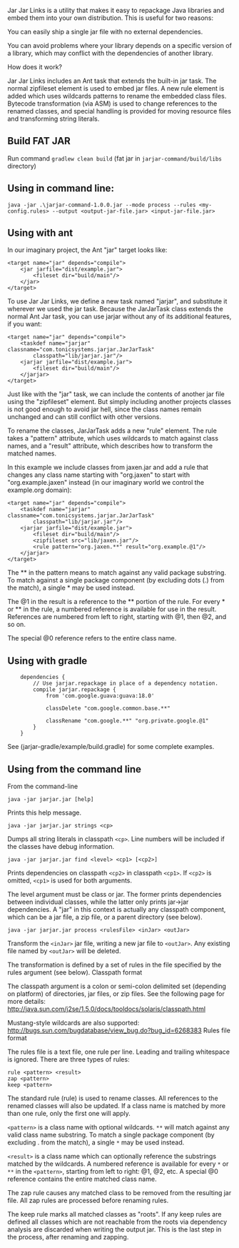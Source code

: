 Jar Jar Links is a utility that makes it easy to repackage Java
libraries and embed them into your own distribution. This is useful
for two reasons:

You can easily ship a single jar file with no external dependencies.

You can avoid problems where your library depends on a specific
version of a library, which may conflict with the dependencies of
another library.

How does it work?

Jar Jar Links includes an Ant task that extends the built-in jar
task. The normal zipfileset element is used to embed jar files. A
new rule element is added which uses wildcards patterns to rename
the embedded class files. Bytecode transformation (via ASM) is used
to change references to the renamed classes, and special handling is
provided for moving resource files and transforming string literals.


## Build FAT JAR
Run command `gradlew clean build` (fat jar in `jarjar-command/build/libs` directory)

## Using in command line:
`java -jar .\jarjar-command-1.0.0.jar --mode process --rules <my-config.rules> --output <output-jar-file.jar> <input-jar-file.jar>`

Using with ant
--------------

In our imaginary project, the Ant "jar" target looks like:

```
<target name="jar" depends="compile">
    <jar jarfile="dist/example.jar">
        <fileset dir="build/main"/>
    </jar>
</target>
```

To use Jar Jar Links, we define a new task named "jarjar", and
substitute it wherever we used the jar task. Because the JarJarTask
class extends the normal Ant Jar task, you can use jarjar without
any of its additional features, if you want:

```
<target name="jar" depends="compile">
    <taskdef name="jarjar" classname="com.tonicsystems.jarjar.JarJarTask"
        classpath="lib/jarjar.jar"/>
    <jarjar jarfile="dist/example.jar">
        <fileset dir="build/main"/>
    </jarjar>
</target>
```

Just like with the "jar" task, we can include the contents of another
jar file using the "zipfileset" element. But simply including another
projects classes is not good enough to avoid jar hell, since the class
names remain unchanged and can still conflict with other versions.

To rename the classes, JarJarTask adds a new "rule" element. The
rule takes a "pattern" attribute, which uses wildcards to match
against class names, and a "result" attribute, which describes how
to transform the matched names.

In this example we include classes from jaxen.jar and add a rule
that changes any class name starting with "org.jaxen" to start with
"org.example.jaxen" instead (in our imaginary world we control the
example.org domain):

```
<target name="jar" depends="compile">
    <taskdef name="jarjar" classname="com.tonicsystems.jarjar.JarJarTask"
        classpath="lib/jarjar.jar"/>
    <jarjar jarfile="dist/example.jar">
        <fileset dir="build/main"/>
        <zipfileset src="lib/jaxen.jar"/>
        <rule pattern="org.jaxen.**" result="org.example.@1"/>
    </jarjar>
</target>
```

The ** in the pattern means to match against any valid package
substring. To match against a single package component (by excluding
dots (.) from the match), a single * may be used instead.

The @1 in the result is a reference to the ** portion of the rule. For
every * or ** in the rule, a numbered reference is available for use
in the result. References are numbered from left to right, starting
with @1, then @2, and so on.

The special @0 reference refers to the entire class name.

Using with gradle
-----------------

```
	dependencies {
		// Use jarjar.repackage in place of a dependency notation.
		compile jarjar.repackage {
			from 'com.google.guava:guava:18.0'

			classDelete "com.google.common.base.**"

			classRename "com.google.**" "org.private.google.@1"
		}
	}
```

See (jarjar-gradle/example/build.gradle) for some complete examples.

Using from the command line
---------------------------

From the command-line

```
java -jar jarjar.jar [help]
```

Prints this help message.

```
java -jar jarjar.jar strings <cp>
```

Dumps all string literals in classpath `<cp>`. Line numbers will be
included if the classes have debug information.

```
java -jar jarjar.jar find <level> <cp1> [<cp2>]
```

Prints dependencies on classpath `<cp2>` in classpath `<cp1>`. If `<cp2>`
is omitted, `<cp1>` is used for both arguments.

The level argument must be class or jar. The former prints dependencies
between individual classes, while the latter only prints jar->jar
dependencies. A "jar" in this context is actually any classpath
component, which can be a jar file, a zip file, or a parent directory
(see below).

```
java -jar jarjar.jar process <rulesFile> <inJar> <outJar>
```

Transform the `<inJar>` jar file, writing a new jar file to `<outJar>`. Any
existing file named by `<outJar>` will be deleted.

The transformation is defined by a set of rules in the file specified
by the rules argument (see below).  Classpath format

The classpath argument is a colon or semi-colon delimited
set (depending on platform) of directories, jar files,
or zip files. See the following page for more details:
http://java.sun.com/j2se/1.5.0/docs/tooldocs/solaris/classpath.html

Mustang-style wildcards are also supported:
http://bugs.sun.com/bugdatabase/view_bug.do?bug_id=6268383 Rules
file format

The rules file is a text file, one rule per line. Leading and trailing
whitespace is ignored. There are three types of rules:

```
rule <pattern> <result>
zap <pattern>
keep <pattern>
```

The standard rule (rule) is used to rename classes. All references to
the renamed classes will also be updated. If a class name is matched
by more than one rule, only the first one will apply.

`<pattern>` is a class name with optional wildcards. `**` will match
against any valid class name substring. To match a single package
component (by excluding . from the match), a single `*` may be used
instead.

`<result>` is a class name which can optionally reference the substrings
matched by the wildcards. A numbered reference is available for every
`*` or `**` in the `<pattern>`, starting from left to right: @1, @2, etc. A
special @0 reference contains the entire matched class name.

The zap rule causes any matched class to be removed from the resulting
jar file. All zap rules are processed before renaming rules.

The keep rule marks all matched classes as "roots". If any keep rules
are defined all classes which are not reachable from the roots via
dependency analysis are discarded when writing the output jar. This
is the last step in the process, after renaming and zapping.

